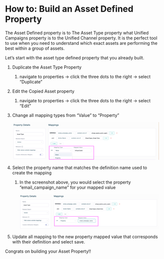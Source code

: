 # How to: Build an Asset Defined Property

The Asset Defined property is to The Asset Type property what Unified Campaigns property is to the Unified Channel property. It is the perfect tool to use when you need to understand which exact assets are performing the best within a group of assets.  

Let’s start with the asset type defined property that you already built.

1. Duplicate the Asset Type Property
    1. navigate to properties → click the three dots to the right → select “Duplicate”
2. Edit the Copied Asset property
    1. navigate to properties → click the three dots to the right → select “Edit”
3. Change all mapping types from “Value” to “Property”
    
    ![Screenshot 2024-07-31 at 10.08.10 AM.png](How-to-Build-an-Asset-Defined-Property/Screenshot_2024-07-31_at_10.08.10_AM.png)
    
4. Select the property name that matches the definition name used to create the mapping
    1. In the screenshot above, you would select the property “email_campaign_name” for your mapped value 
        
        ![Screenshot 2024-07-31 at 10.10.30 AM.png](How-to-Build-an-Asset-Defined-Property/Screenshot_2024-07-31_at_10.10.30_AM.png)
        
5. Update all mapping to the new property mapped value that corresponds with their definition and select save.

Congrats on building your Asset Property!!